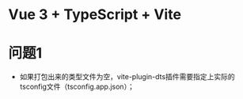 # Vue 3 + TypeScript + Vite

# 问题1
- 如果打包出来的类型文件为空，vite-plugin-dts插件需要指定上实际的tsconfig文件（tsconfig.app.json）；